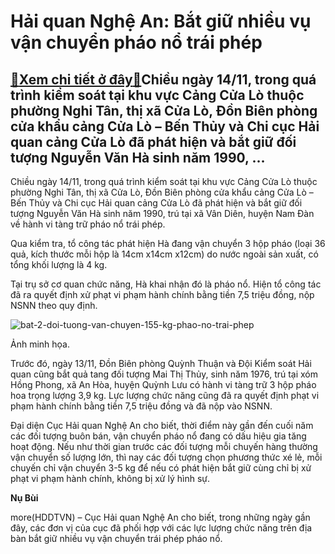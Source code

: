 Hải quan Nghệ An: Bắt giữ nhiều vụ vận chuyển pháo nổ trái phép
===============================================================

[:gift:Xem chi tiết ở đây:gift:](https://hddtvn.com/hai-quan-nghe-an-bat-giu-nhieu-vu-van-chuyen-phao-no-trai-phep/)Chiều ngày 14/11, trong quá trình kiểm soát tại khu vực Cảng Cửa Lò thuộc phường Nghi Tân, thị xã Cửa Lò, Đồn Biên phòng cửa khẩu cảng Cửa Lò – Bến Thủy và Chi cục Hải quan cảng Cửa Lò đã phát hiện và bắt giữ đối tượng Nguyễn Văn Hà sinh năm 1990, …
---------------------------------------------------------------------------------------------------------------------------------------------------------------------------------------------------------------------------------------------------------


Chiều ngày 14/11, trong quá trình kiểm soát tại khu vực Cảng Cửa Lò thuộc phường Nghi Tân, thị xã Cửa Lò, Đồn Biên phòng cửa khẩu cảng Cửa Lò – Bến Thủy và Chi cục Hải quan cảng Cửa Lò đã phát hiện và bắt giữ đối tượng Nguyễn Văn Hà sinh năm 1990, trú tại xã Vân Diên, huyện Nam Đàn về hành vi tàng trữ pháo nổ trái phép.


Qua kiểm tra, tổ công tác phát hiện Hà đang vận chuyển 3 hộp pháo (loại 36 quả, kích thước mỗi hộp là 14cm x14cm x12cm) do nước ngoài sản xuất, có tổng khối lượng là 4 kg.


Tại trụ sở cơ quan chức năng, Hà khai nhận đó là pháo nổ. Hiện tổ công tác đã ra quyết định xử phạt vi phạm hành chính bằng tiền 7,5 triệu đồng, nộp NSNN theo quy định.





![bat-2-doi-tuong-van-chuyen-155-kg-phao-no-trai-phep](https://hddtvn.com/wp-content/uploads/2021/01/bat-2-doi-tuong-van-chuyen-155-kg-phao-no-trai-phep.jpg "Ảnh minh họa.")


Ảnh minh họa.



Trước đó, ngày 13/11, Đồn Biên phòng Quỳnh Thuận và Đội Kiểm soát Hải quan cũng bắt quả tang đối tượng Mai Thị Thủy, sinh năm 1976, trú tại xóm Hồng Phong, xã An Hòa, huyện Quỳnh Lưu có hành vi tàng trữ 3 hộp pháo hoa trọng lượng 3,9 kg. Lực lượng chức năng cũng đã ra quyết định phạt vi phạm hành chính bằng tiền 7,5 triệu đồng và đã nộp vào NSNN.


Đại diện Cục Hải quan Nghệ An cho biết, thời điểm này gần đến cuối năm các đối tượng buôn bán, vận chuyển pháo nổ đang có dấu hiệu gia tăng hoạt động. Nếu như thời gian trước các đối tượng mỗi chuyến hàng thường vận chuyển số lượng lớn, thì nay các đối tượng chọn phương thức xé lẻ, mỗi chuyến chỉ vận chuyển 3-5 kg để nếu có phát hiện bắt giữ cùng chỉ bị xử phạt vi phạm hành chính, không bị xử lý hình sự.




**Nụ Bùi**



more(HDDTVN) – Cục Hải quan Nghệ An cho biết, trong những ngày gần đây, các đơn vị của cục đã phối hợp với các lực lượng chức năng trên địa bàn bắt giữ nhiều vụ vận chuyển trái phép pháo nổ.

